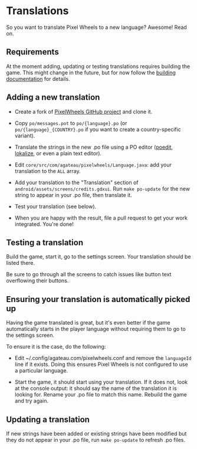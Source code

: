 # Translations

So you want to translate Pixel Wheels to a new language? Awesome! Read on.

## Requirements

At the moment adding, updating or testing translations requires building the game. This might change in the future, but for now follow the [building documentation](building.md) for details.

## Adding a new translation

- Create a fork of [PixelWheels GitHub project][github] and clone it.

- Copy `po/messages.pot` to `po/{language}.po` (or `po/{language}_{COUNTRY}.po` if you want to create a country-specific variant).

- Translate the strings in the new .po file using a PO editor ([poedit][], [lokalize][], or even a plain text editor).

- Edit `core/src/com/agateau/pixelwheels/Language.java`: add your translation to the `ALL` array.

- Add your translation to the "Translation" section of `android/assets/screens/credits.gdxui`. Run `make po-update` for the new string to appear in your .po file, then translate it.

- Test your translation (see below).

- When you are happy with the result, file a pull request to get your work integrated. You're done!

[poedit]: https://www.poedit.net/

[lokalize]: https://apps.kde.org/lokalize/

[github]: https://github.com/agateau/pixelwheels

## Testing a translation

Build the game, start it, go to the settings screen. Your translation should be listed there.

Be sure to go through all the screens to catch issues like button text overflowing their buttons.

## Ensuring your translation is automatically picked up

Having the game translated is great, but it's even better if the game automatically starts in the player language without requiring them to go to the settings screen.

To ensure it is the case, do the following:

- Edit ~/.config/agateau.com/pixelwheels.conf and remove the `languageId` line if it exists. Doing this ensures Pixel Wheels is not configured to use a particular language.

- Start the game, it should start using your translation. If it does not, look at the console output: it should say the name of the translation it is looking for. Rename your .po file to match this name. Rebuild the game and try again.

## Updating a translation

If new strings have been added or existing strings have been modified but they do not appear in your .po file, run `make po-update` to refresh .po files.
